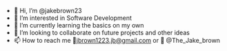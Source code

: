 - 👋 Hi, I’m @jakebrown23
- 👀 I’m interested in Software Development   
- 🌱 I’m currently learning the basics on my own
- 💞️ I’m looking to collaborate on future projects and other ideas
- 📫 How to reach me 📧jbrown1223.jb@gmail.com or 🐤 @The_Jake_brown

<!---
jakebrown23/jakebrown23 is a ✨ special ✨ repository because its `README.md` (this file) appears on your GitHub profile.
You can click the Preview link to take a look at your changes.
--->
